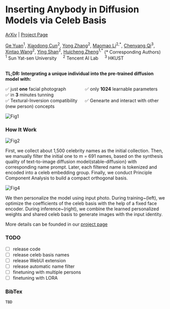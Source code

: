 # Inserting Anybody in Diffusion Models via Celeb Basis

[ArXiv]() | [Project Page](https://celeb-basis.github.io) 

<div>
<span class="author-block">
<a href="https://github.com/ygtxr1997" target="_blank">Ge Yuan</a><sup>1</sup></span>,
<span class="author-block">
  <a href="http://vinthony.github.io/" target="_blank">Xiaodong Cun</a><sup>2</sup></span>,
<span class="author-block">
    <a href="https://yzhang2016.github.io" target="_blank">Yong Zhang</a><sup>2</sup>,
  </span>
  <span class="author-block">
    <a href="https://scholar.google.com/citations?user=ym_t6QYAAAAJ&hl=zh-CN&oi=sra" target="_blank">Maomao Li</a><sup>2,*</sup>,
  </span>
<span class="author-block"><a href="https://chenyangqiqi.github.io/" target="_blank">Chenyang Qi</a><sup>3</sup></span>, <br>
  <span class="author-block">
    <a href="https://xinntao.github.io/" target="_blank">Xintao Wang</a><sup>2</sup>,
  </span>
  <span class="author-block">
    <a href="https://scholar.google.com/citations?hl=zh-CN&user=4oXBp9UAAAAJ" target="_blank">Ying Shan</a><sup>2</sup>,
  </span>
  <span class="author-block">
    <a href="https://scholar.google.com/citations?user=CCUQi50AAAAJ" target="_blank">Huicheng Zheng</a><sup>1,*</sup>
  </span> (* Corresponding Authors)
  </div>

  
<div class="is-size-5 publication-authors">
                  <span class="author-block">
                  <sup>1</sup> Sun Yat-sen University &nbsp;&nbsp;&nbsp;
                  <sup>2</sup> Tencent AI Lab &nbsp;&nbsp;&nbsp;
                  <sup>3</sup> HKUST </span>
                </div>
<br>

**TL;DR: Intergrating a unique individual into the pre-trained diffusion model with:** 

✅ just <b>one</b> facial photograph &nbsp;&nbsp;&nbsp;&nbsp;&nbsp;&nbsp;&nbsp;&nbsp;&nbsp;&nbsp;&nbsp;&nbsp;&nbsp;
✅ only <b>1024</b> learnable parameters &nbsp;&nbsp;&nbsp;&nbsp;&nbsp;&nbsp;
✅ in <b>3</b> minutes tunning &nbsp;&nbsp;&nbsp;&nbsp;
</br>✅ Textural-Inversion compatibility &nbsp;&nbsp;&nbsp;&nbsp; ✅ Genearte and interact with other (new person) concepts </br>

![Fig1](https://github.com/ygtxr1997/CelebBasis/assets/4397546/f84a66aa-93ee-4b0a-9b81-5ab212019bb8)


### How It Work
![Fig2](https://github.com/ygtxr1997/CelebBasis/assets/4397546/efe0eb13-0c74-45f0-9252-a49976dd228d)



First, we collect about 1,500 celebrity names as the initial collection. Then, we manually filter the initial one to m = 691 names, based on the synthesis quality of text-to-image diffusion model(stable-diffusion} with corresponding name prompt. Later, each filtered name is tokenized and encoded into a celeb embedding group. Finally, we conduct Principle Component Analysis to build a compact orthogonal basis.

![Fig4](https://github.com/ygtxr1997/CelebBasis/assets/4397546/fe70c970-f9d4-4255-bb76-0c6154778b4e)

We then personalize the model using input photo. During training~(left), we optimize the coefficients of the celeb basis with the help of a fixed face encoder. During inference~(right), we combine the learned personalized weights and shared celeb basis to generate images with the input identity.

More details can be founded in our [project page](celeb-basis.github.io) 

### TODO
- [ ] release code
- [ ] release celeb basis names
- [ ] release WebUI extension
- [ ] release automatic name filter
- [ ] finetuning with multiple persons 
- [ ] finetuning with LORA

### BibTex

```tex
TBD

```
